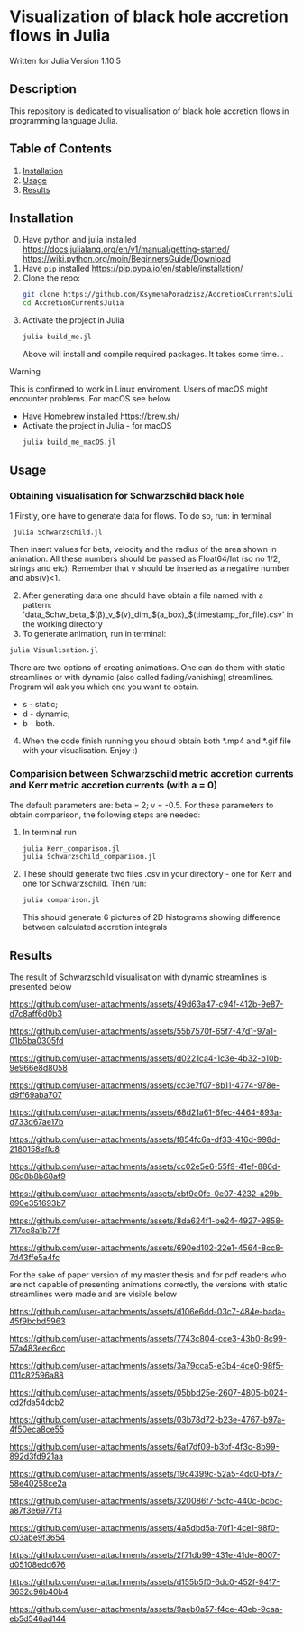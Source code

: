 # Visualization of black hole accretion flows in Julia
Written for Julia Version 1.10.5
## Description
This repository is dedicated to visualisation of black hole accretion flows in programming language Julia. 

## Table of Contents
1. [Installation](#installation)
2. [Usage](#usage)
3. [Results](#results)

## Installation
0. Have python and julia installed https://docs.julialang.org/en/v1/manual/getting-started/ https://wiki.python.org/moin/BeginnersGuide/Download
1.  Have ```pip``` installed https://pip.pypa.io/en/stable/installation/
2. Clone the repo:
   ```bash
   git clone https://github.com/KsymenaPoradzisz/AccretionCurrentsJulia
   cd AccretionCurrentsJulia
   ```
4. Activate the project in Julia
   ```bash
   julia build_me.jl
   ```
    Above will install and compile required packages. It takes some time...
> [!WARNING]  
>  This is confirmed to work in Linux enviroment. Users of macOS might encounter problems. For macOS see below
   - Have Homebrew installed https://brew.sh/
   - Activate the project in Julia - for macOS
       ```bash
      julia build_me_macOS.jl
      ```
     
   
 
## Usage
### Obtaining visualisation for Schwarzschild black hole
1.Firstly, one have to generate data for flows. To do so, run: in terminal
```bash
 julia Schwarzschild.jl
```

Then insert values for beta, velocity and the radius of the area shown in animation. All these numbers should be passed as Float64/Int (so no 1/2, strings and etc). Remember that v should be inserted as a negative number and abs(v)<1.

2. After generating data one should have obtain a file named with a pattern: 'data\_Schw\_beta\_\$(β)\_v\_\$(v)\_dim\_\$(a_box)\_\$(timestamp_for_file).csv' in the working directory
3. To generate animation, run in terminal:
```bash
julia Visualisation.jl
```
There are two options of creating animations. One can do them with static streamlines or with dynamic (also called fading/vanishing) streamlines. Program wil ask you which one you want to obtain. 
- s - static;
- d - dynamic; 
- b - both.

4. When the code finish running you should obtain both *.mp4 and *.gif file with your visualisation. Enjoy :)

### Comparision between Schwarzschild metric accretion currents and Kerr metric accretion currents (with a = 0)

The default parameters are: beta = 2; v = -0.5.
For these parameters to obtain comparison, the following steps are needed:
1. In terminal run
   ```bash
   julia Kerr_comparison.jl
   julia Schwarzschild_comparison.jl
   ```
2. These should generate two files .csv in your directory - one for Kerr and one for Schwarzschild. Then run:
   ```bash
   julia comparison.jl
   ```
   This should generate 6 pictures of 2D histograms showing difference between calculated accretion integrals 

## Results
   
The result of Schwarzschild visualisation with dynamic streamlines is presented below


https://github.com/user-attachments/assets/49d63a47-c94f-412b-9e87-d7c8aff6d0b3

https://github.com/user-attachments/assets/55b7570f-65f7-47d1-97a1-01b5ba0305fd

https://github.com/user-attachments/assets/d0221ca4-1c3e-4b32-b10b-9e966e8d8058

https://github.com/user-attachments/assets/cc3e7f07-8b11-4774-978e-d9ff69aba707

https://github.com/user-attachments/assets/68d21a61-6fec-4464-893a-d733d67ae17b

https://github.com/user-attachments/assets/f854fc6a-df33-416d-998d-2180158effc8

https://github.com/user-attachments/assets/cc02e5e6-55f9-41ef-886d-86d8b8b68af9

https://github.com/user-attachments/assets/ebf9c0fe-0e07-4232-a29b-690e351693b7

https://github.com/user-attachments/assets/8da624f1-be24-4927-9858-717cc8a1b77f

https://github.com/user-attachments/assets/690ed102-22e1-4564-8cc8-7d43ffe5a4fc


For the sake of paper version of my master thesis and for pdf readers who are not capable of presenting animations correctly, the versions with static streamlines were made and are visible below

https://github.com/user-attachments/assets/d106e6dd-03c7-484e-bada-45f9bcbd5963

https://github.com/user-attachments/assets/7743c804-cce3-43b0-8c99-57a483eec6cc

https://github.com/user-attachments/assets/3a79cca5-e3b4-4ce0-98f5-011c82596a88

https://github.com/user-attachments/assets/05bbd25e-2607-4805-b024-cd2fda54dcb2

https://github.com/user-attachments/assets/03b78d72-b23e-4767-b97a-4f50eca8ce55

https://github.com/user-attachments/assets/6af7df09-b3bf-4f3c-8b99-892d3fd921aa

https://github.com/user-attachments/assets/19c4399c-52a5-4dc0-bfa7-58e40258ce2a

https://github.com/user-attachments/assets/320086f7-5cfc-440c-bcbc-a87f3e6977f3

https://github.com/user-attachments/assets/4a5dbd5a-70f1-4ce1-98f0-c03abe9f3654

https://github.com/user-attachments/assets/2f71db99-431e-41de-8007-d05108edd676

https://github.com/user-attachments/assets/d155b5f0-6dc0-452f-9417-3632c96b40b4

https://github.com/user-attachments/assets/9aeb0a57-f4ce-43eb-9caa-eb5d546ad144



